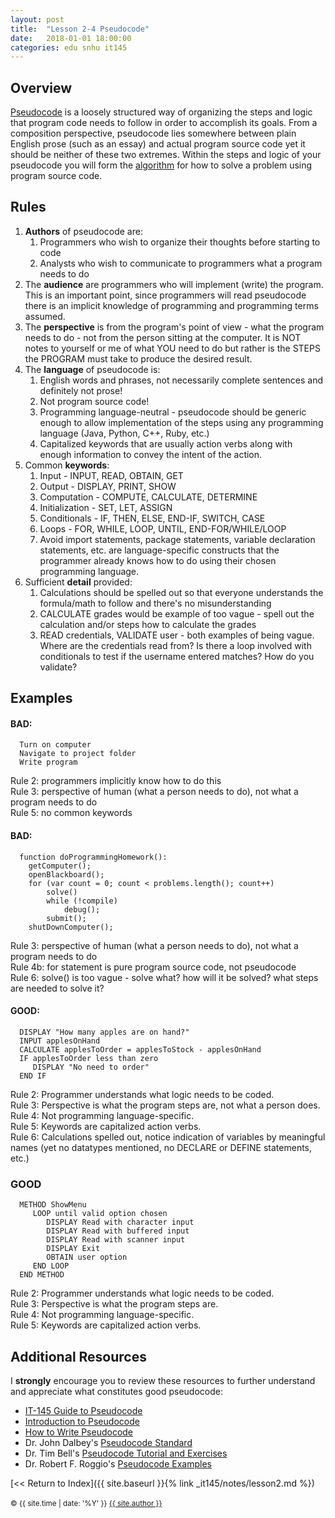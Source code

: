 ```yaml
---
layout: post
title:  "Lesson 2-4 Pseudocode"
date:   2018-01-01 18:00:00
categories: edu snhu it145
---
```

## Overview
[Pseudocode](https://www.wikihow.com/Write-Pseudocode) is a loosely structured way of organizing the steps and logic that program code needs to follow in order to accomplish its goals. From a composition perspective, pseudocode lies somewhere between plain English prose (such as an essay) and actual program source code yet it should be neither of these two extremes. Within the steps and logic of your pseudocode you will form the [algorithm](https://techterms.com/definition/algorithm) for how to solve a problem using program source code.

## Rules

1. **Authors** of pseudocode are:
    1. Programmers who wish to organize their thoughts before starting to code
    2. Analysts who wish to communicate to programmers what a program needs to do
2. The **audience** are programmers who will implement (write) the program. This is an important point, since programmers will read pseudocode there is an implicit knowledge of programming and programming terms assumed.
3. The **perspective** is from the program's point of view - what the program needs to do - not from the person sitting at the computer. It is NOT notes to yourself or me of what YOU need to do but rather is the STEPS the PROGRAM must take to produce the desired result.
4. The **language** of pseudocode is:
    1. English words and phrases, not necessarily complete sentences and definitely not prose!
    2. Not program source code!
    3. Programming language-neutral - pseudocode should be generic enough to allow implementation of the steps using any programming language (Java, Python, C++, Ruby, etc.)
    4. Capitalized keywords that are usually action verbs along with enough information to convey the intent of the action.
5. Common **keywords**:
    1. Input - INPUT, READ, OBTAIN, GET
    2. Output - DISPLAY, PRINT, SHOW
    3. Computation - COMPUTE, CALCULATE, DETERMINE
    4. Initialization - SET, LET, ASSIGN
    5. Conditionals - IF, THEN, ELSE, END-IF, SWITCH, CASE
    6. Loops - FOR, WHILE, LOOP, UNTIL, END-FOR/WHILE/LOOP
    7. Avoid import statements, package statements, variable declaration statements, etc. are language-specific constructs that the programmer already knows how to do using their chosen programming language.
6. Sufficient **detail** provided:
    1. Calculations should be spelled out so that everyone understands the formula/math to follow and there's no misunderstanding
    2. CALCULATE grades would be example of too vague - spell out the calculation and/or steps how to calculate the grades
    3. READ credentials, VALIDATE user - both examples of being vague. Where are the credentials read from? Is there a loop involved with conditionals to test if the username entered matches? How do you validate?

## Examples

#### BAD:
```
  Turn on computer
  Navigate to project folder
  Write program
```
Rule 2: programmers implicitly know how to do this<br/>
Rule 3: perspective of human (what a person needs to do), not what a program needs to do<br/>
Rule 5: no common keywords<br/>

#### BAD:
```
  function doProgrammingHomework():
    getComputer();
    openBlackboard();
    for (var count = 0; count < problems.length(); count++)
        solve()
        while (!compile)
            debug();
        submit();
    shutDownComputer();
```
Rule 3: perspective of human (what a person needs to do), not what a program needs to do<br/>
Rule 4b: for statement is pure program source code, not pseudocode<br/>
Rule 6: solve() is too vague - solve what? how will it be solved? what steps are needed to solve it?<br/>

#### GOOD:
```
  DISPLAY "How many apples are on hand?"
  INPUT applesOnHand
  CALCULATE applesToOrder = applesToStock - applesOnHand
  IF applesToOrder less than zero
     DISPLAY "No need to order"
  END IF
```
Rule 2: Programmer understands what logic needs to be coded.<br/>
Rule 3: Perspective is what the program steps are, not what a person does.<br/>
Rule 4: Not programming language-specific.<br/>
Rule 5: Keywords are capitalized action verbs.<br/>
Rule 6: Calculations spelled out, notice indication of variables by meaningful names (yet no datatypes mentioned, no DECLARE or DEFINE statements, etc.)<br/>

### GOOD
```
  METHOD ShowMenu
     LOOP until valid option chosen
        DISPLAY Read with character input
        DISPLAY Read with buffered input
        DISPLAY Read with scanner input
        DISPLAY Exit
        OBTAIN user option
     END LOOP
  END METHOD
```
Rule 2: Programmer understands what logic needs to be coded.<br/>
Rule 3: Perspective is what the program steps are.<br/>
Rule 4: Not programming language-specific.<br/>
Rule 5: Keywords are capitalized action verbs.<br/>

## Additional Resources
I **strongly** encourage you to review these resources to further understand and appreciate what constitutes good pseudocode:

* [IT-145 Guide to Pseudocode](http://snhu-media.snhu.edu/files/course_repository/undergraduate/it/it145/it145_guide_to_pseudocode.pdf)
* [Introduction to Pseudocode](https://www.slideshare.net/DamianGordon1/pseudocode-10373156)
* [How to Write Pseudocode](http://www.wikihow.com/Write-Pseudocode)
* Dr. John Dalbey's [Pseudocode Standard](http://users.csc.calpoly.edu/~jdalbey/SWE/pdl_std.html)
* Dr. Tim Bell's [Pseudocode Tutorial and Exercises](http://www.cosc.canterbury.ac.nz/tim.bell/dt/Tutorial_Pseudocode.pdf)
* Dr. Robert F. Roggio's [Pseudocode Examples](http://www.unf.edu/~broggio/cop2221/2221pseu.htm)

[<< Return to Index]({{ site.baseurl }}{% link _it145/notes/lesson2.md %})<br /><br/>
<span><small>&copy; {{ site.time | date: '%Y' }} <a href="/about" class="black">{{ site.author }}</a></small></span>

  